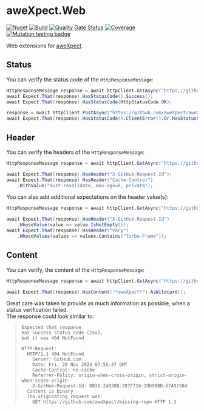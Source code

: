 # aweXpect.Web

[![Nuget](https://img.shields.io/nuget/v/aweXpect.Web)](https://www.nuget.org/packages/aweXpect.Web)
[![Build](https://github.com/aweXpect/aweXpect.Web/actions/workflows/build.yml/badge.svg)](https://github.com/aweXpect/aweXpect.Web/actions/workflows/build.yml)
[![Quality Gate Status](https://sonarcloud.io/api/project_badges/measure?project=aweXpect_aweXpect.Web&metric=alert_status)](https://sonarcloud.io/summary/new_code?id=aweXpect_aweXpect.Web)
[![Coverage](https://sonarcloud.io/api/project_badges/measure?project=aweXpect_aweXpect.Web&metric=coverage)](https://sonarcloud.io/summary/new_code?id=aweXpect_aweXpect.Web)
[![Mutation testing badge](https://img.shields.io/endpoint?style=flat&url=https%3A%2F%2Fbadge-api.stryker-mutator.io%2Fgithub.com%2FaweXpect%2FaweXpect.Web%2Fmain)](https://dashboard.stryker-mutator.io/reports/github.com/aweXpect/aweXpect.Web/main)

Web extensions for [aweXpect](https://github.com/aweXpect/aweXpect).

## Status

You can verify the status code of the `HttpResponseMessage`:

```csharp
HttpResponseMessage response = await httpClient.GetAsync("https://github.com/aweXpect/aweXpect.Web");
await Expect.That(response).HasStatusCode().Success();
await Expect.That(response).HasStatusCode(HttpStatusCode.OK);

response = await httpClient.PostAsync("https://github.com/aweXpect/aweXpect.Web", new StringContent(""));
await Expect.That(response).HasStatusCode().ClientError().Or.HasStatusCode().ServerError().Or.HasStatusCode().Redirection();
```


## Header

You can verify the headers of the `HttpResponseMessage`:

```csharp
HttpResponseMessage response = await httpClient.GetAsync("https://github.com/aweXpect/aweXpect.Web");

await Expect.That(response).HasHeader("X-GitHub-Request-Id");
await Expect.That(response).HasHeader("Cache-Control")
    .WithValue("must-revalidate, max-age=0, private");
```

You can also add additional expectations on the header value(s):

```csharp
HttpResponseMessage response = await httpClient.GetAsync("https://github.com/aweXpect/aweXpect.Web");

await Expect.That(response).HasHeader("X-GitHub-Request-Id")
    .WhoseValue(value => value.IsNotEmpty());
await Expect.That(response).HasHeader("Vary")
    .WhoseValues(values => values.Contains("Turbo-Frame"));
```


## Content

You can verify, the content of the `HttpResponseMessage`:

```csharp
HttpResponseMessage response = await httpClient.GetAsync("https://github.com/aweXpect/aweXpect");

await Expect.That(response).HasContent("*aweXpect*").AsWildcard();
```


Great care was taken to provide as much information as possible, when a status verification failed.  
The response could look similar to:
> ```
> Expected that response
> has success status code (2xx),
> but it was 404 NotFound
> 
> HTTP-Request:
>   HTTP/1.1 404 NotFound
>     Server: GitHub.com
>     Date: Fri, 29 Nov 2024 07:55:47 GMT
>     Cache-Control: no-cache
>     Referrer-Policy: origin-when-cross-origin, strict-origin-when-cross-origin
>     X-GitHub-Request-Id: DB30:24038B:287F716:29D98BD:67497384
>   Content is binary
>   The originating request was:
>     GET https://github.com/aweXpect/missing-repo HTTP 1.1
> ```
